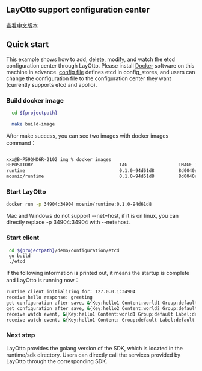 <h2>LayOtto support configuration center</h2>

[查看中文版本](../../../zh/start/configuration/start.md)

## Quick start

This example shows how to add, delete, modify, and watch the etcd configuration center through LayOtto. Please install [Docker](https://www.docker.com/get-started) software on this machine in advance.
[config file](../../../../configs/runtime_config.json) defines etcd in config_stores, and users can change the configuration file to the configuration center they want (currently supports etcd and apollo).

### Build docker image

```bash
  cd ${projectpath}
  
  make build-image
```

After make success, you can see two images with docker images command：

```bash

xxx@B-P59QMD6R-2102 img % docker images
REPOSITORY                                TAG                   IMAGE ID       CREATED        SIZE
runtime                                   0.1.0-94d61d8         8d0040e3e3b0   24 hours ago   439MB
mosnio/runtime                            0.1.0-94d61d8         8d0040e3e3b0   24 hours ago   439MB
```

### Start LayOtto

```bash
docker run -p 34904:34904 mosnio/runtime:0.1.0-94d61d8
```


Mac and Windows do not support --net=host, if it is on linux, you can directly replace -p 34904:34904 with --net=host.


### Start client

```bash
 cd ${projectpath}/demo/configuration/etcd
 go build
 ./etcd
```

If the following information is printed out, it means the startup is complete and LayOtto is running now：

```bash
runtime client initializing for: 127.0.0.1:34904
receive hello response: greeting
get configuration after save, &{Key:hello1 Content:world1 Group:default Label:default Tags:map[] Metadata:map[]}
get configuration after save, &{Key:hello2 Content:world2 Group:default Label:default Tags:map[] Metadata:map[]}
receive watch event, &{Key:hello1 Content:world1 Group:default Label:default Tags:map[] Metadata:map[]}
receive watch event, &{Key:hello1 Content: Group:default Label:default Tags:map[] Metadata:map[]}
```

### Next step

LayOtto provides the golang version of the SDK, which is located in the runtime/sdk directory. Users can directly call the services provided by LayOtto through the corresponding SDK.

